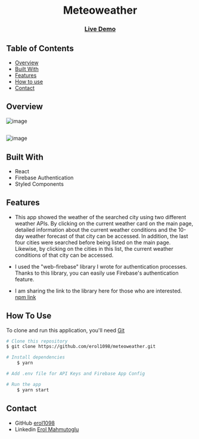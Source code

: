 <!-- Please update value in the {}  -->

<h1 align="center">Meteoweather</h1>

<div align="center">
  <h3>
    <a href="https://meteoweather.vercel.app/">
      Live Demo
    </a>
 
  </h3>
</div>

<!-- TABLE OF CONTENTS -->

## Table of Contents

- [Overview](#overview)
- [Built With](#built-with)
- [Features](#features)
- [How to use](#how-to-use)
- [Contact](#contact)

<!-- OVERVIEW -->

## Overview

![image](https://user-images.githubusercontent.com/99766307/189519133-7b27c45e-a833-46f7-bfc3-e784e0d6c4e8.png)
##
![image](https://user-images.githubusercontent.com/99766307/189519148-9dbb025c-2aa3-44a7-8cf7-30eddfb6deb4.png)


## Built With

<!-- This section should list any major frameworks that you built your project using. Here are a few examples.-->

- React
- Firebase Authentication
- Styled Components

## Features

- This app showed the weather of the searched city using two different weather APIs. By clicking on the current weather card on the main page, detailed information about the current weather conditions and the 10-day weather forecast of that city can be accessed.
In addition, the last four cities were searched before being listed on the main page. Likewise, by clicking on the cities in this list, the current weather conditions of that city can be accessed.

- I used the "web-firebase" library I wrote for authentication processes. Thanks to this library, you can easily use Firebase's authentication feature.  
- I am sharing the link to the library here for those who are interested.   <a href="https://www.npmjs.com/package/web-firebase">npm link</a>  

## How To Use

<!-- This is an example, please update according to your application -->

To clone and run this application, you'll need [Git](https://git-scm.com)

```bash
# Clone this repository
$ git clone https://github.com/erol1098/meteoweather.git

# Install dependencies
    $ yarn

# Add .env file for API Keys and Firebase App Config

# Run the app
    $ yarn start
```

## Contact

- GitHub [erol1098](https://github.com/erol1098)
- Linkedin [Erol Mahmutoglu](https://www.linkedin.com/in/erol-mahmutoglu/)
